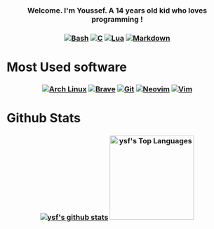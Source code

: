<h3 align="center">
  Welcome. I'm Youssef. A 14 years old kid who loves programming !
</h3>

<h3 align="center">
    <a href="https://www.gnu.org/software/bash/"><img alt="Bash" src="https://img.shields.io/badge/Bash-121011.svg?logo=gnu-bash&logoColor=white"></a>
    <a href="https://www.learn-c.org/"><img alt="C" src="https://img.shields.io/badge/C-2370ED.svg?logo=c&logoColor=white"></a>
    <a href="https://www.lua.org/"><img alt="Lua" src="https://img.shields.io/badge/Lua-000081.svg?logo=lua&logoColor=white"></a>
    <a href="https://daringfireball.net/projects/markdown/"><img alt="Markdown" src="https://img.shields.io/badge/Markdown-000000.svg?logo=markdown&logoColor=white"></a>
</h3>

# Most Used software
<h3 align="center">
    <a href="http://archlinux.org"><img alt="Arch Linux" src="https://img.shields.io/badge/Arch%20Linux-1793D1.svg?logo=arch-linux&logoColor=white"></a>
    <a href="https://brave.com/"><img alt="Brave" src="https://img.shields.io/badge/-Brave-FB542B?logo=brave&logoColor=white"></a>
    <a href="https://git-scm.com/"><img alt="Git" src="https://img.shields.io/badge/Git-F05033.svg?logo=git&logoColor=white"></a>
    <a href="https://neovim.io/"><img alt="Neovim" src="https://img.shields.io/badge/Neovim-56a241?logo=neovim&logoColor=white"></a>
    <a href="https://www.vim.org/"><img alt="Vim" src="https://img.shields.io/badge/Vim-019833?logo=vim&logoColor=white"></a>
</h3>

# Github Stats
<h3 align="center">
    <a href="https://github.com/ysfgrgo7/"><img alt="ysf's github stats" src="https://denvercoder1-github-readme-stats.vercel.app/api/?username=ysfgrgo7&show_icons=true&count_private=true&theme=gotham"></a>
    <a href="https://github.com/ysfgrgO7/"><img alt="ysf's Top Languages" src="https://github-readme-stats.vercel.app/api/top-langs/?username=ysfgrgo7&langs_count=8&layout=compact&theme=gotham&border=true" height="192px"/></a>
</h3>
